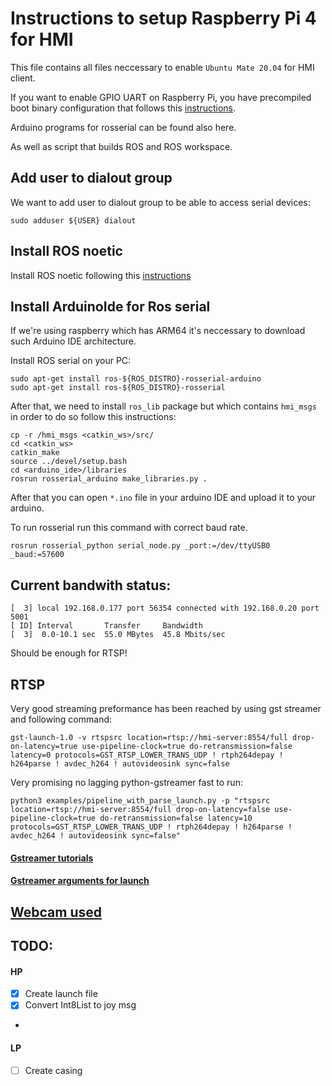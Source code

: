 # Instructions to setup Raspberry Pi 4 for HMI

This file contains all files neccessary to enable `Ubuntu Mate 20.04` 
for HMI client. 

If you want to enable GPIO UART on Raspberry Pi, you have precompiled 
boot binary configuration that follows this [instructions](https://fzoric8.github.io/2022/01/21/how-to-enable-UART-on-rPi-4-Ubuntu-20.04.html). 

Arduino programs for rosserial can be found also here. 

As well as script that builds ROS and ROS workspace. 

## Add user to dialout group 

We want to add user to dialout group to be able to access serial devices: 
```
sudo adduser ${USER} dialout
```

## Install ROS noetic 

Install ROS noetic following this [instructions](http://wiki.ros.org/noetic/Installation/Ubuntu)

## Install ArduinoIde for Ros serial

If we're using raspberry which has ARM64 it's neccessary to download such Arduino IDE architecture. 

Install ROS serial on your PC: 
```
sudo apt-get install ros-${ROS_DISTRO}-rosserial-arduino
sudo apt-get install ros-${ROS_DISTRO}-rosserial
```

After that, we need to install `ros_lib` package but which contains `hmi_msgs` in order to do so
follow this instructions: 
```
cp -r /hmi_msgs <catkin_ws>/src/
cd <catkin_ws> 
catkin_make 
source ../devel/setup.bash 
cd <arduino_ide>/libraries 
rosrun rosserial_arduino make_libraries.py .
```

After that you can open `*.ino` file in your arduino IDE and upload it to your arduino. 

To run rosserial run this command with correct baud rate. 
```
rosrun rosserial_python serial_node.py _port:=/dev/ttyUSB0 _baud:=57600
```

## Current bandwith status: 

```
[  3] local 192.168.0.177 port 56354 connected with 192.168.0.20 port 5001
[ ID] Interval       Transfer     Bandwidth
[  3]  0.0-10.1 sec  55.0 MBytes  45.8 Mbits/sec
```

Should be enough for RTSP!

## RTSP 

Very good streaming preformance has been reached by using gst streamer and following command: 
```
gst-launch-1.0 -v rtspsrc location=rtsp://hmi-server:8554/full drop-on-latency=true use-pipeline-clock=true do-retransmission=false latency=0 protocols=GST_RTSP_LOWER_TRANS_UDP ! rtph264depay ! h264parse ! avdec_h264 ! autovideosink sync=false
```

Very promising no lagging python-gstreamer fast to run: 
```
python3 examples/pipeline_with_parse_launch.py -p "rtspsrc location=rtsp://hmi-server:8554/full drop-on-latency=false use-pipeline-clock=true do-retransmission=false latency=10 protocols=GST_RTSP_LOWER_TRANS_UDP ! rtph264depay ! h264parse ! avdec_h264 ! autovideosink sync=false"
```



#### [Gstreamer tutorials](https://gstreamer.freedesktop.org/documentation/tutorials/basic/hello-world.html?gi-language=c#) 

#### [Gstreamer arguments for launch](https://gstreamer.freedesktop.org/data/doc/gstreamer/head/gst-plugins-good/html/gst-plugins-good-plugins-rtpjitterbuffer.html)

## [Webcam used](https://www.logitech.com/en-roeu/products/webcams/c270-hd-webcam.960-001063.html) 

## TODO: 


#### HP
- [x] Create launch file
- [x] Convert Int8List to joy msg
- 
#### LP
- [ ] Create casing 
